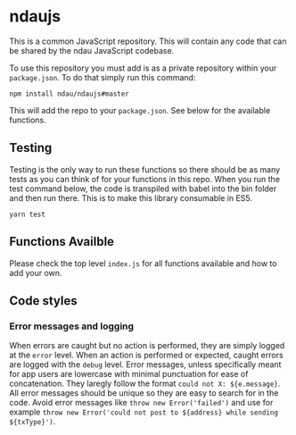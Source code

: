 # ndaujs
This is a common JavaScript repository. This will contain any code that can be shared by the ndau JavaScript codebase.

To use this repository you must add is as a private repository within your `package.json`. To do that simply run this command:

`npm install ndau/ndaujs#master`

This will add the repo to your `package.json`. See below for the available functions.

## Testing
Testing is the only way to run these functions so there should be as many tests as you can think of for your functions in this repo. When you run the test command below, the code is transpiled with babel into the bin folder and then run there. This is to make this library consumable in ES5.

`yarn test`

## Functions Availble
Please check the top level `index.js` for all functions available and how to add your own.

## Code styles

### Error messages and logging

When errors are caught but no action is performed, they are simply logged at the `error` level. When an action is performed or expected, caught errors are logged with the `debug` level. Error messages, unless specifically meant for app users are lowercase with minimal punctuation for ease of concatenation. They laregly follow the format `could not X: ${e.message}`. All error messages should be unique so they are easy to search for in the code. Avoid error messages like `throw new Error('failed')` and use for example `throw new Error('could not post to ${address} while sending ${txType}')`.
